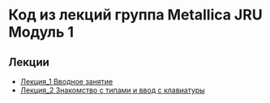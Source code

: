 
# Код из лекций группа Metallica JRU Модуль 1

## Лекции
- [Лекция_1 Вводное занятие](https://github.com/tatianabakachJRU/metallicaJRUModule1/tree/main/src/lecture_1)
- [Лекция_2 Знакомство с типами и ввод с клавиатуры](https://github.com/tatianabakachJRU/metallicaJRUModule1/tree/main/src/lecture_2)